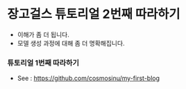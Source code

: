 # 장고걸스 튜토리얼 2번째 따라하기
+ 이해가 좀 더 됩니다.
+ 모델 생성 과정에 대해 좀 더 명확해집니다.

### 튜토리얼 1번째 따라하기
+ See : https://github.com/cosmosinu/my-first-blog
